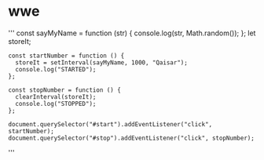 # wwe

'''
const sayMyName = function (str) {
console.log(str, Math.random());
};
let storeIt;

    const startNumber = function () {
      storeIt = setInterval(sayMyName, 1000, "Qaisar");
      console.log("STARTED");
    };

    const stopNumber = function () {
      clearInterval(storeIt);
      console.log("STOPPED");
    };

    document.querySelector("#start").addEventListener("click", startNumber);
    document.querySelector("#stop").addEventListener("click", stopNumber);

'''
